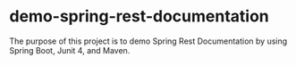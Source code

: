 # demo-spring-rest-documentation
The purpose of this project is to demo Spring Rest Documentation by using Spring Boot, Junit 4, and Maven.
